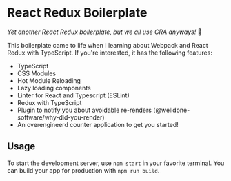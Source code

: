 # React Redux Boilerplate
_Yet another React Redux boilerplate, but we all use CRA anyways!_ 🎉

This boilerplate came to life when I learning about Webpack and React Redux with TypeScript. If you're interested, it has the following features:
* TypeScript
* CSS Modules
* Hot Module Reloading
* Lazy loading components
* Linter for React and Typescript (ESLint)
* Redux with TypeScript
* Plugin to notify you about avoidable re-renders (@welldone-software/why-did-you-render)
* An overengineerd counter application to get you started!

## Usage

To start the development server, use `npm start` in your favorite terminal. You can build your app for production with `npm run build`.

